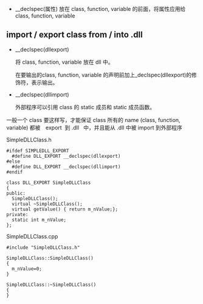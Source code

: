 * __declspec(属性) 放在 class, function, variable 的前面，将属性应用给 class, function, variable

## import / export class from / into .dll ##
* __declspec(dllexport) 
    
    将 class, function, variable 放在 dll 中。
    
    在要输出的class, function, variable 的声明前加上_declspec(dllexport)的修饰符，表示输出。
    
*  __declspec(dllimport)
   
   外部程序可以引用 class 的 static 成员和 static 成员函数。
 
 
一般一个 class 要这样写，才能保证 class 所有的 name (class, function, variable) 都被　export  到 .dll   中，并且能从 .dll  中被 import 到外部程序


SimpleDLLClass.h

    #ifdef SIMPLEDLL_EXPORT
      #define DLL_EXPORT __declspec(dllexport)
    #else
      #define DLL_EXPORT __declspec(dllimport)
    #endif

    class DLL_EXPORT SimpleDLLClass
    {
    public:
      SimpleDLLClass();
      virtual ~SimpleDLLClass();
      virtual getValue() { return m_nValue;};
    private:
      static int m_nValue;
    };


SimpleDLLClass.cpp


    #include "SimpleDLLClass.h"

    SimpleDLLClass::SimpleDLLClass()
    {
      m_nValue=0;
    }

    SimpleDLLClass::~SimpleDLLClass()
    {
    }

